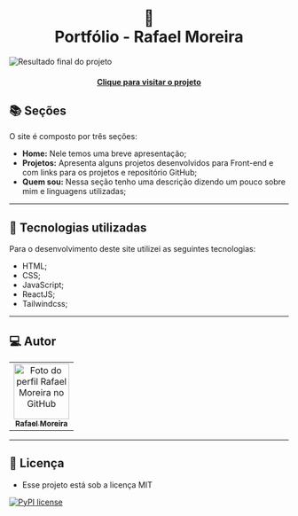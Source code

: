 <h1 align="center">
  🚀<br>Portfólio - Rafael Moreira
</h1>

![Resultado final do projeto](assets/preview.png)

<h4 align="center"><a href="https://rafaeltimoreira.github.io/portfolio-rafael/">Clique para visitar o projeto</a></h4>

## 📚 Seções

O site é composto por três seções:

- **Home:** Nele temos uma breve apresentação;
- **Projetos:** Apresenta alguns projetos desenvolvidos para Front-end e com links para os projetos e repositório GitHub;
- **Quem sou:** Nessa seção tenho uma descrição dizendo um pouco sobre mim e linguagens utilizadas;

---

## 💼 Tecnologias utilizadas

Para o desenvolvimento deste site utilizei as seguintes tecnologias:

- HTML;
- CSS;
- JavaScript;
- ReactJS;
- Tailwindcss;

---

## 💻 Autor

<table>
  <tr>
    <td align="center">
      <a href="https://github.com/RafaeltiMoreira">
        <img src="https://avatars.githubusercontent.com/u/52933778?v=4" width="100px;" alt="Foto do perfil Rafael Moreira no GitHub"/><br>
        <sub>
          <b>Rafael Moreira</b>
        </sub>
      </a>
    </td>
  </tr>
</table>

---

## :memo: Licença

- Esse projeto está sob a licença MIT

[![PyPI license](https://img.shields.io/pypi/l/ansicolortags.svg)](https://github.com/RafaeltiMoreira/portfolio-rafael/blob/main/LICENSE)
